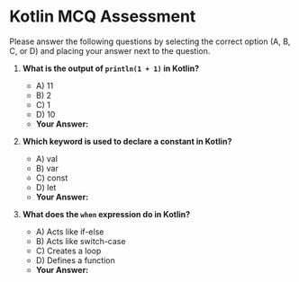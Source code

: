# Kotlin MCQ Assessment

Please answer the following questions by selecting the correct option (A, B, C, or D) and placing your answer next to the question.

1. **What is the output of `println(1 + 1)` in Kotlin?**
   - A) 11
   - B) 2
   - C) 1
   - D) 10
   - **Your Answer:**

2. **Which keyword is used to declare a constant in Kotlin?**
   - A) val
   - B) var
   - C) const
   - D) let
   - **Your Answer:**

3. **What does the `when` expression do in Kotlin?**
   - A) Acts like if-else
   - B) Acts like switch-case
   - C) Creates a loop
   - D) Defines a function
   - **Your Answer:**
